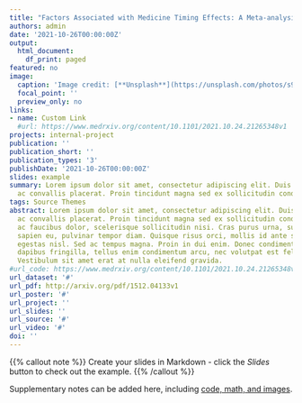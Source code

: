 ```yaml
---
title: "Factors Associated with Medicine Timing Effects: A Meta-analysis"
authors: admin
date: '2021-10-26T00:00:00Z'
output:
  html_document:
    df_print: paged
featured: no
image:
  caption: 'Image credit: [**Unsplash**](https://unsplash.com/photos/s9CC2SKySJM)'
  focal_point: ''
  preview_only: no
links:
- name: Custom Link
  #url: https://www.medrxiv.org/content/10.1101/2021.10.24.21265348v1
projects: internal-project
publication: ''
publication_short: ''
publication_types: '3'
publishDate: '2021-10-26T00:00:00Z'
slides: example
summary: Lorem ipsum dolor sit amet, consectetur adipiscing elit. Duis posuere tellus
  ac convallis placerat. Proin tincidunt magna sed ex sollicitudin condimentum.
tags: Source Themes
abstract: Lorem ipsum dolor sit amet, consectetur adipiscing elit. Duis posuere tellus
  ac convallis placerat. Proin tincidunt magna sed ex sollicitudin condimentum. Sed
  ac faucibus dolor, scelerisque sollicitudin nisi. Cras purus urna, suscipit quis
  sapien eu, pulvinar tempor diam. Quisque risus orci, mollis id ante sit amet, gravida
  egestas nisl. Sed ac tempus magna. Proin in dui enim. Donec condimentum, sem id
  dapibus fringilla, tellus enim condimentum arcu, nec volutpat est felis vel metus.
  Vestibulum sit amet erat at nulla eleifend gravida.
#url_code: https://www.medrxiv.org/content/10.1101/2021.10.24.21265348v1
url_dataset: '#'
url_pdf: http://arxiv.org/pdf/1512.04133v1
url_poster: '#'
url_project: ''
url_slides: ''
url_source: '#'
url_video: '#'
doi: ''
---
```


{{% callout note %}}
Create your slides in Markdown - click the *Slides* button to check out the example.
{{% /callout %}}

Supplementary notes can be added here, including [code, math, and images](https://wowchemy.com/docs/writing-markdown-latex/).
